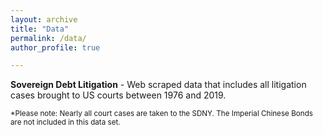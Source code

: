 ```yaml
---
layout: archive
title: "Data"
permalink: /data/
author_profile: true

---
```

  

**Sovereign Debt Litigation**   - Web scraped data that includes all litigation cases brought to US courts between 1976 and 2019.

<sub>*Please note: Nearly all court cases are taken to the SDNY. The Imperial Chinese Bonds are not included in this data set.  </sub>








